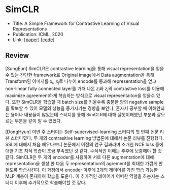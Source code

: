 # SimCLR
 
- Title: A Simple Framework for Contrastive Learning of Visual Representations
- Publication: ICML, 2020
- Link: [[paper](https://arxiv.org/abs/2002.05709)] [[code](https://github.com/sthalles/SimCLR)]

## Review
[SungEun] SimCLR은 contrastive learning을 통해 visual representation을 얻을 수 있는 간단한 framework로 Original image에서 Data augmentation을 통해 Transform된 이미지를 $x_i$, $x_j$로 나누어 encode를 통과해 representation을 얻고 non-linear fully connected layer를 거쳐 나온 $z_i$와 $z_j$의 contrastive loss를 이용해 maximize agreement하게 학습하는 방식으로 visual representaiton을 얻을수 있다. 또한 SimCLR을 학습할 때 batch size를 키울수록 충분한 양의 negative sample을 확보할 수 있어 모델의 성능을 증가시키는 경향을 보인다. 혼자서 공부할 때 이해안되는 용어나 내용들이 많았는데 스터디를 통해 SimCLR에 대해 잘못이해했던 부분과 잘모르는 부분을 같이 알 수 있었다.

[DongHyun] 이번 주 스터디는 Self-supervised-learning 스터디의 첫 번째 논문 리뷰 스터디였다. 두 개의 contrasitive learning 방법론에 대해서 논문 리뷰를 진행했다. SSL에 대해서 처음 배우다보니 논문에서 이전의 연구 결과라며 소개한 NCE loss 등에 대한 기초 지식 학습이 조금 부족했던 것 같다. 수식적인 이해는 추후에 보충해야 할 것 같다. SimCLR은 두 개의 encoder를 사용하여 서로 다른 augmentation에 대해 representation을 생성 한 다음 두 representation의 agrement를 최대한 가깝게 만들도록 학습시킨다. 이 과정에서 encoder 이후에 2개의 레이어를 가진 학습 가능한 MLP 계층이 존재하여 학습을 도운다. 이 추가적인 레이어가 어떠한 역할을 하는지는 스터디 이후에 추가적으로 학습해야할 것 같다. 
